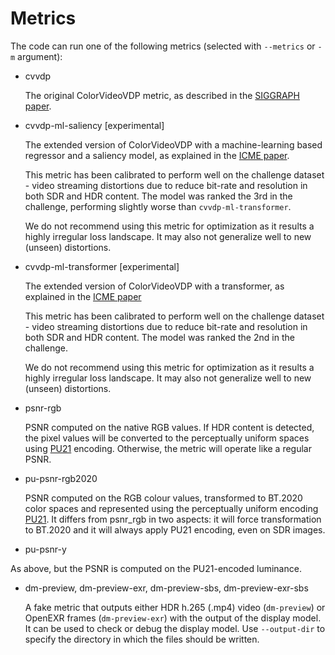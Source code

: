 # Metrics

The code can run one of the following metrics (selected with `--metrics` or `-m` argument):

* cvvdp

  The original ColorVideoVDP metric, as described in the [SIGGRAPH paper](https://doi.org/10.1145/3658144).

* cvvdp-ml-saliency [experimental]

  The extended version of ColorVideoVDP with a machine-learning based regressor and a saliency model, as explained in the [ICME paper](https://www.cl.cam.ac.uk/~rkm38/pdfs/hammou2025_ICME_GC_ColorVideoVDP_ML.pdf).

  This metric has been calibrated to perform well on the challenge dataset - video streaming distortions due to reduce bit-rate and resolution in both SDR and HDR content. The model was ranked the 3rd in the challenge, performing slightly worse than `cvvdp-ml-transformer`. 

  We do not recommend using this metric for optimization as it results a highly irregular loss landscape. It may also not generalize well to new (unseen) distortions. 

* cvvdp-ml-transformer [experimental]

  The extended version of ColorVideoVDP with a transformer, as explained in the [ICME paper](https://www.cl.cam.ac.uk/~rkm38/pdfs/hammou2025_ICME_GC_ColorVideoVDP_ML.pdf)

  This metric has been calibrated to perform well on the challenge dataset - video streaming distortions due to reduce bit-rate and resolution in both SDR and HDR content. The model was ranked the 2nd in the challenge.

  We do not recommend using this metric for optimization as it results a highly irregular loss landscape. It may also not generalize well to new (unseen) distortions. 

* psnr-rgb

  PSNR computed on the native RGB values. If HDR content is detected, the pixel values will be converted to the perceptually uniform spaces using [PU21](https://github.com/gfxdisp/pu21) encoding. Otherwise, the metric will operate like a regular PSNR. 

* pu-psnr-rgb2020

  PSNR computed on the RGB colour values, transformed to BT.2020 color spaces and represented using the perceptually uniform encoding [PU21](https://github.com/gfxdisp/pu21). It differs from psnr_rgb in two aspects: it will force transformation to BT.2020 and it will always apply PU21 encoding, even on SDR images.

* pu-psnr-y

As above, but the PSNR is computed on the PU21-encoded luminance. 

* dm-preview, dm-preview-exr, dm-preview-sbs, dm-preview-exr-sbs

   A fake metric that outputs either HDR h.265 (.mp4) video (`dm-preview`) or OpenEXR frames (`dm-preview-exr`) with the output of the display model. It can be used to check or debug the display model. Use `--output-dir` to specify the directory in which the files should be written.




